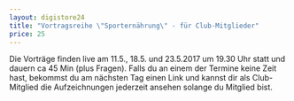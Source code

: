 ```yaml
---
layout: digistore24
title: "Vortragsreihe \"Sporternährung\" - für Club-Mitglieder"
price: 25
---
```

<p>Die Vortr&#xE4;ge finden live am 11.5., 18.5. und 23.5.2017 um 19.30 Uhr statt und dauern ca 45 Min (plus Fragen). Falls du an einem der Termine keine Zeit hast, bekommst du am n&#xE4;chsten Tag einen Link und kannst dir als Club-Mitglied die Aufzeichnungen jederzeit ansehen solange du Mitglied bist.&#xA0;</p>